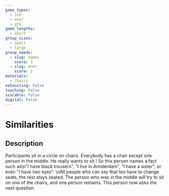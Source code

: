 ```yaml
---
game_types:
  - ice
  - ener
  - gtk
game_lengths:
  - short
group_sizes:
  - small
  - large
group_needs:
  - slug: names
    score: 3
  - slug: ener
    score: 2
materials:
  - Chairs
exhausting: False
touching: False
scalable: False
digital: False
---
```

# Similarities

## Description
Participants sit in a circle on chairs. Everybody has a chair except one person in the middle. He really wants to sit ! So this person names a fact such as\n\"I have black trousers\", \"I live in Amsterdam\", \"I have a sister\", or even \"I have two eyes\". \nAll people who can say that too have to change seats, the rest stays seated. The person who was in the middle will try to sit on one of the chairs, and one person remains. This person now asks the next question.
